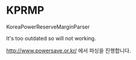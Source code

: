 # KPRMP
KoreaPowerReserveMarginParser

It's too outdated so will not working.

http://www.powersave.or.kr/ 에서 파싱을 진행합니다.
